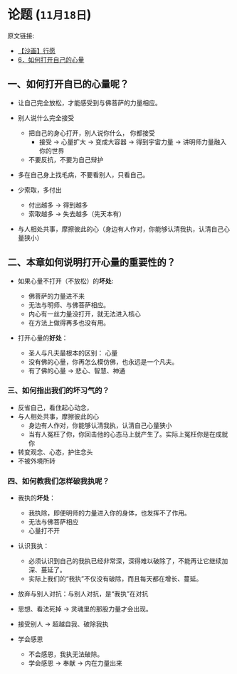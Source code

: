 
# 论题 (`11月18日`)

原文链接: 
* [【沙画】行愿](http://wx.donghuasi.org/wx/shipin_detail.php?id=44&from=groupmessage&isappinstalled=0)
* [6．如何打开自己的心量](https://mp.weixin.qq.com/s/aVIb8RFoXwceVDCWwX6PDQ)


## 一、如何打开自已的心量呢？


* 让自己完全放松，才能感受到与佛菩萨的力量相应。

* 别人说什么完全接受
  * 把自己的身心打开，别人说你什么， 你都接受
    * 接受 → 心量扩大 → 变成大容器 → 得到宇宙力量  → 讲明师力量融入你的世界
  * 不要反抗，不要为自己辩护 

* 多在自己身上找毛病，不要看别人，只看自己。

* 少索取，多付出
  * 付出越多 → 得到越多
  * 索取越多 → 失去越多（先天本有）
  
* 与人相处共事，摩擦彼此的心（身边有人作对，你能够认清我执，认清自己心量狭小）

## 二、本章如何说明打开心量的重要性的？

* 如果心量不打开（不放松）的**坏处**:
  * 佛菩萨的力量进不来
  * 无法与明师、与佛菩萨相应。
  * 内心有一丝力量没打开，就无法进入核心
  * 在方法上做得再多也没有用。
  
* 打开心量的**好处**：
  * 圣人与凡夫最根本的区别： 心量
  * 没有佛的心量，你再怎么模仿佛，也永远是一个凡夫。
  * 有了佛的心量 → 悲心、智慧、神通


### 三、如何指出我们的坏习气的？

* 反省自己，看住起心动念，
* 与人相处共事，摩擦彼此的心
  * 身边有人作对，你能够认清我执，认清自己心量狭小
  * 当有人冤枉了你，你回击他的心态马上就产生了。实际上冤枉你是在成就你
* 转变观念、心态，护住念头
* 不被外境所转

### 四、如何教我们怎样破我执呢？
* 我执的**坏处**：
  * 我执除，即便明师的力量进入你的身体，也发挥不了作用。
  * 无法与佛菩萨相应
  * 心量打不开
  
* 认识我执：
  * 必须认识到自己的我执已经非常深，深得难以破除了，不能再让它继续加深、蔓延了。
  * 实际上我们的“我执”不仅没有破除，而且每天都在增长、蔓延。
* 放弃与别人对抗：与别人对抗，是“我执”在对抗
* 思想、看法死掉 → 灵魂里的那股力量才会出现。
* 接受别人 → 超越自我、破除我执
* 学会感恩
  * 不会感恩，我执无法破除。
  * 学会感恩 → 奉献 → 内在力量出来
